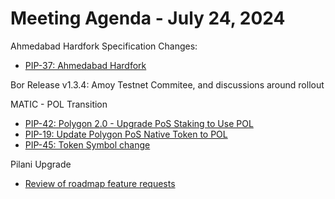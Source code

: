 # Meeting Agenda - July 24, 2024

Ahmedabad Hardfork Specification Changes:
* [PIP-37: Ahmedabad Hardfork](https://github.com/maticnetwork/Polygon-Improvement-Proposals/blob/main/PIPs/PIP-37.md)

Bor Release v1.3.4:
Amoy Testnet Commitee, and discussions around rollout

MATIC - POL Transition 
* [PIP-42: Polygon 2.0 - Upgrade PoS Staking to Use POL](https://github.com/maticnetwork/Polygon-Improvement-Proposals/blob/main/PIPs/PIP-42.md)
* [PIP-19: Update Polygon PoS Native Token to POL](https://github.com/maticnetwork/Polygon-Improvement-Proposals/blob/main/PIPs/PIP-19.md)
* [PIP-45: Token Symbol change](https://github.com/maticnetwork/Polygon-Improvement-Proposals/blob/main/PIPs/PIP-45.md)

Pilani Upgrade 
* [Review of roadmap feature requests](https://forum.polygon.technology/t/call-for-feature-requests-polygon-pos-pilani-upgrade/14235)
